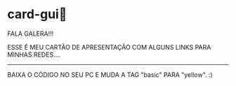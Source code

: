# card-gui🎴

FALA GALERA!!!

ESSE É MEU CARTÃO DE APRESENTAÇÃO COM ALGUNS LINKS PARA MINHAS REDES....



---------------------------------------------------------------------------------------------------------


BAIXA O CÓDIGO NO SEU PC E MUDA A TAG "basic" PARA "yellow".
:)
